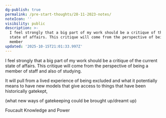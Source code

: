```yaml
---
dg-publish: true
permalink: /pre-start-thoughts/28-11-2023-notes/
noteIcon: ''
visibility: public
description: >-
  I feel strongly that a big part of my work should be a critique of the current
  state of affairs. This critique will come from the perspective of being a
  member 
updated: '2025-10-15T21:01:33.997Z'
---
```



I feel strongly that a big part of my work should be a critique of the current state of affairs. This critique will come from the perspective of being a member of staff and also of studying.


It will pull from a lived experience of being excluded and what it potentially means to have new models that give access to things that have been historically gatekept, 

  
  

(what new ways of gatekeeping could be brought up/dreamt up) 

  

Foucault Knowledge and Power

